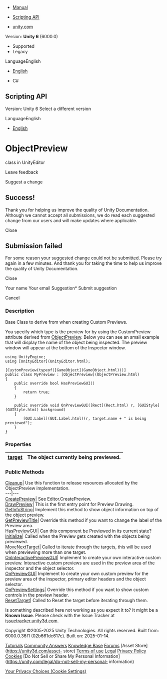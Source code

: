 [ ]()

  * [Manual](../Manual/index.html)
  * [Scripting API](../ScriptReference/index.html)

  * [unity.com](https://unity.com/)

Version: **Unity 6** (6000.0)

  * Supported
  * Legacy

LanguageEnglish

  * [English]()

  * C#

[ ](https://docs.unity3d.com)

## Scripting API

Version: Unity 6 Select a different version

LanguageEnglish

  * [English]()

# ObjectPreview

class in UnityEditor

Leave feedback

Suggest a change

## Success!

Thank you for helping us improve the quality of Unity Documentation. Although
we cannot accept all submissions, we do read each suggested change from our
users and will make updates where applicable.

Close

## Submission failed

For some reason your suggested change could not be submitted. Please <a>try
again</a> in a few minutes. And thank you for taking the time to help us
improve the quality of Unity Documentation.

Close

Your name Your email Suggestion* Submit suggestion

Cancel

[ ]()

### Description

Base Class to derive from when creating Custom Previews.

You specify which type is the preview for by using the CustomPreview attribute
derived from [ObjectPreview](ObjectPreview.html). Below you can see an small
example that will display the name of the object being inspected. The preview
window will appear at the bottom of the Inspector window.

    
    
    using UnityEngine;
    using [UnityEditor](UnityEditor.html);  
      
    [CustomPreview(typeof([GameObject](GameObject.html)))]
    public class MyPreview : [ObjectPreview](ObjectPreview.html)
    {
        public override bool HasPreviewGUI()
        {
            return true;
        }  
      
        public override void OnPreviewGUI([Rect](Rect.html) r, [GUIStyle](GUIStyle.html) background)
        {
            [GUI.Label](GUI.Label.html)(r, target.name + " is being previewed");
        }
    }
    

### Properties

[target](ObjectPreview-target.html)| The object currently being previewed.  
---|---  
  
### Public Methods

[Cleanup](ObjectPreview.Cleanup.html)| Use this function to release resources
allocated by the ObjectPreview implementation.  
---|---  
[CreatePreview](ObjectPreview.CreatePreview.html)| See Editor.CreatePreview.  
[DrawPreview](ObjectPreview.DrawPreview.html)| This is the first entry point
for Preview Drawing.  
[GetInfoString](ObjectPreview.GetInfoString.html)| Implement this method to
show object information on top of the object preview.  
[GetPreviewTitle](ObjectPreview.GetPreviewTitle.html)| Override this method if
you want to change the label of the Preview area.  
[HasPreviewGUI](ObjectPreview.HasPreviewGUI.html)| Can this component be
Previewed in its current state?  
[Initialize](ObjectPreview.Initialize.html)| Called when the Preview gets
created with the objects being previewed.  
[MoveNextTarget](ObjectPreview.MoveNextTarget.html)| Called to iterate through
the targets, this will be used when previewing more than one target.  
[OnInteractivePreviewGUI](ObjectPreview.OnInteractivePreviewGUI.html)|
Implement to create your own interactive custom preview. Interactive custom
previews are used in the preview area of the inspector and the object
selector.  
[OnPreviewGUI](ObjectPreview.OnPreviewGUI.html)| Implement to create your own
custom preview for the preview area of the inspector, primary editor headers
and the object selector.  
[OnPreviewSettings](ObjectPreview.OnPreviewSettings.html)| Override this
method if you want to show custom controls in the preview header.  
[ResetTarget](ObjectPreview.ResetTarget.html)| Called to Reset the target
before iterating through them.  
  
Is something described here not working as you expect it to? It might be a
**Known Issue**. Please check with the Issue Tracker at
[issuetracker.unity3d.com](https://issuetracker.unity3d.com).

Copyright ©2005-2025 Unity Technologies. All rights reserved. Built from:
6000.0.36f1 (02b661dc617c). Built on: 2025-01-14.

[Tutorials](https://unity3d.com/learn) [Community
Answers](https://answers.unity3d.com) [Knowledge
Base](https://support.unity3d.com/hc/en-us)
[Forums](https://forum.unity3d.com) [Asset Store](https://unity3d.com/asset-
store) [Terms of use](https://docs.unity3d.com/Manual/TermsOfUse.html)
[Legal](https://unity.com/legal) [Privacy
Policy](https://unity.com/legal/privacy-policy)
[Cookies](https://unity.com/legal/cookie-policy) [Do Not Sell or Share My
Personal Information](https://unity.com/legal/do-not-sell-my-personal-
information)

[Your Privacy Choices (Cookie Settings)](javascript:void\(0\);)


